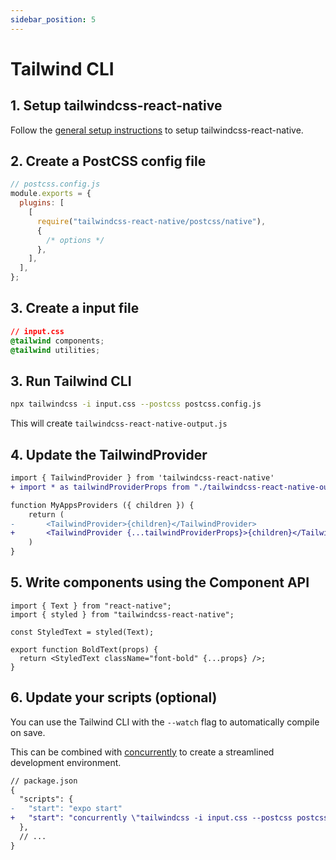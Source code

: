 ```yaml
---
sidebar_position: 5
---
```


# Tailwind CLI

## 1. Setup tailwindcss-react-native

Follow the [general setup instructions](//installation) to setup tailwindcss-react-native.

## 2. Create a PostCSS config file

```js
// postcss.config.js
module.exports = {
  plugins: [
    [
      require("tailwindcss-react-native/postcss/native"),
      {
        /* options */
      },
    ],
  ],
};
```

## 3. Create a input file

```css
// input.css
@tailwind components;
@tailwind utilities;
```

## 3. Run Tailwind CLI

```bash
npx tailwindcss -i input.css --postcss postcss.config.js
```

This will create `tailwindcss-react-native-output.js`

## 4. Update the TailwindProvider

```diff
import { TailwindProvider } from 'tailwindcss-react-native'
+ import * as tailwindProviderProps from "./tailwindcss-react-native-output"

function MyAppsProviders ({ children }) {
    return (
-       <TailwindProvider>{children}</TailwindProvider>
+       <TailwindProvider {...tailwindProviderProps}>{children}</TailwindProvider>
    )
}
```

## 5. Write components using the Component API

```tsx
import { Text } from "react-native";
import { styled } from "tailwindcss-react-native";

const StyledText = styled(Text);

export function BoldText(props) {
  return <StyledText className="font-bold" {...props} />;
}
```

## 6. Update your scripts (optional)

You can use the Tailwind CLI with the `--watch` flag to automatically compile on save.

This can be combined with [concurrently](https://www.npmjs.com/package/concurrently) to create a streamlined development environment.

```diff
// package.json
{
  "scripts": {
-   "start": "expo start"
+   "start": "concurrently \"tailwindcss -i input.css --postcss postcss.config.js --watch\" \"expo start\""
  },
  // ...
}
```
